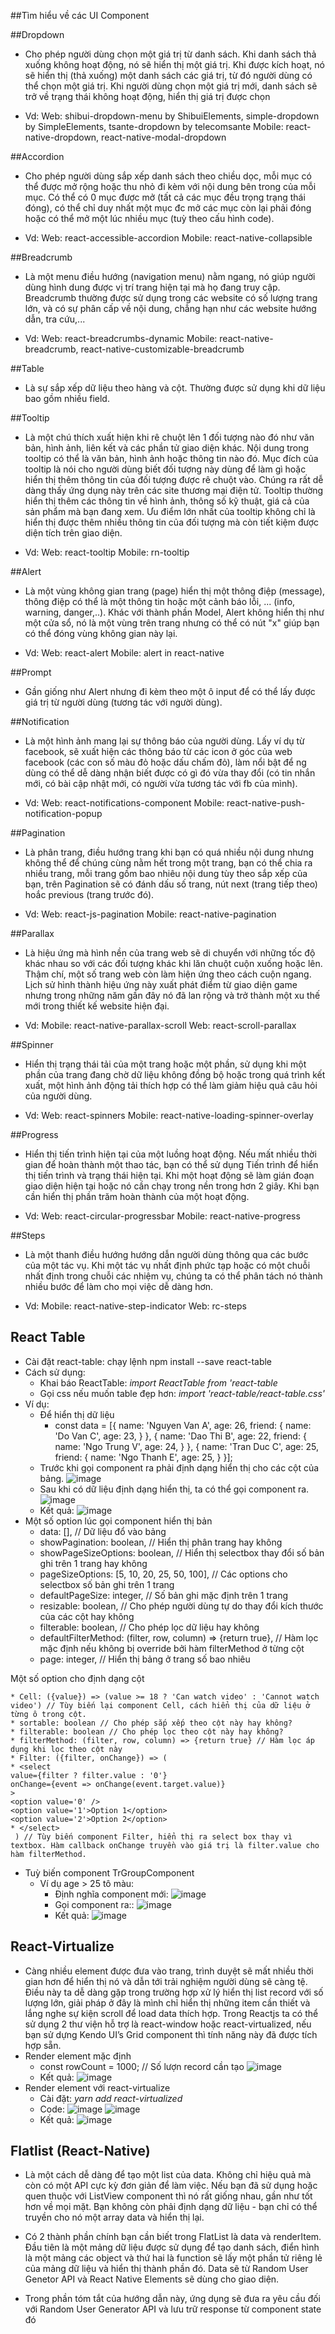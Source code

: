 ##Tìm hiểu về các UI Component

##Dropdown

* Cho phép người dùng chọn một giá trị từ danh sách. Khi danh sách thả xuống không hoạt động, nó sẽ hiển thị một giá trị. Khi được kích hoạt, nó sẽ hiển thị (thả xuống) một danh sách các giá trị, từ đó người dùng có thể chọn một giá trị. Khi người dùng chọn một giá trị mới, danh sách sẽ trở về trạng thái không hoạt động, hiển thị giá trị được chọn

* Vd:
Web: shibui-dropdown-menu by ShibuiElements, simple-dropdown by SimpleElements, tsante-dropdown by telecomsante
Mobile: react-native-dropdown, react-native-modal-dropdown

##Accordion

* Cho phép người dùng sắp xếp danh sách theo chiều dọc, mỗi mục có thể được mở rộng hoặc thu nhỏ đi kèm với nội dung bên trong của mỗi mục. Có thể có 0 mục được mở (tất cả các mục đều trọng trạng thái đóng), có thể chỉ duy nhất một mục đc mở các mục còn lại phải đóng hoặc có thể mở một lúc nhiều mục (tuỳ theo cấu hình code).

* Vd:
Web: react-accessible-accordion
Mobile: react-native-collapsible

##Breadcrumb

* Là một menu điều hướng (navigation menu) nằm ngang, nó giúp người dùng hình dung được vị trí trang hiện tại mà họ đang truy cập. Breadcrumb thường được sử dụng trong các website có số lượng trang lớn, và có sự phân cấp về nội dung, chẳng hạn như các website hướng dẫn, tra cứu,...

* Vd:
Web: react-breadcrumbs-dynamic
Mobile: react-native-breadcrumb,
react-native-customizable-breadcrumb

##Table

* Là sự sắp xếp dữ liệu theo hàng và cột. Thường được sử dụng khi dữ liệu bao gồm nhiều field.

##Tooltip

* Là một chú thích xuất hiện khi rê chuột lên 1 đối tượng nào đó như văn bản, hình ảnh, liên kết và các phần tử giao diện khác. Nội dung trong tooltip có thể là văn bản, hình ảnh hoặc thông tin nào đó. Mục đích của tooltip là nói cho người dùng biết đối tượng này dùng để làm gì hoặc hiển thị thêm thông tin của đối tượng được rê chuột vào. Chúng ra rất dễ dàng thấy ứng dụng này trên các site thương mại điện tử. Tooltip thường hiển thị thêm các thông tin về hình ảnh, thông số kỹ thuật, giá cả của sản phẩm mà bạn đang xem. Ưu điểm lớn nhất của tooltip không chỉ là hiển thị được thêm nhiều thông tin của đối tượng mà còn tiết kiệm được diện tích trên giao diện.

* Vd:
Web: react-tooltip
Mobile: rn-tooltip

##Alert

* Là một vùng không gian trang (page) hiển thị một thông điệp (message), thông điệp có thể là một thông tin hoặc một cảnh báo lỗi, ... (info, warning, danger,..). Khác với thành phần Model, Alert không hiển thị như một cửa sổ, nó là một vùng trên trang nhưng có thể có nút "x" giúp bạn có thể đóng vùng không gian này lại.

* Vd:
Web: react-alert
Mobile: alert in react-native

##Prompt

* Gần giống như Alert nhưng đi kèm theo một ô input để có thể lấy được giá trị từ người dùng (tương tác với người dùng).

##Notification

* Là một hình ảnh mang lại sự thông báo của người dùng. Lấy ví dụ từ facebook, sẽ xuất hiện các thông báo từ các icon ở góc của web facebook (các con số màu đỏ hoặc dấu chấm đỏ), làm nổi bật để ng dùng có thể dễ dàng nhận biết được có gì đó vừa thay đổi (có tin nhắn mới, có bài cập nhật mới, có người vừa tương tác với fb của mình).

* Vd:
Web: react-notifications-component
Mobile: react-native-push-notification-popup

##Pagination

* Là phân trang, điều hướng trang khi bạn có quá nhiều nội dung nhưng không thể để chúng cùng nằm hết trong một trang, bạn có thể chia ra nhiều trang, mỗi trang gồm bao nhiêu nội dung tùy theo sắp xếp của bạn, trên Pagination sẽ có đánh dấu số trang, nút next (trang tiếp theo) hoắc previous (trang trước đó).

* Vd:
Web: react-js-pagination
Mobile: react-native-pagination

##Parallax

* Là hiệu ứng mà hình nền của trang web sẽ di chuyển với những tốc độ khác nhau so với các đối tượng khác khi lăn chuột cuộn xuống hoặc lên. Thậm chí, một số trang web còn làm hiện ứng theo cách cuộn ngang. Lịch sử hình thành hiệu ứng này xuất phát điểm từ giao diện game nhưng trong những năm gần đây nó đã lan rộng và trở thành một xu thế mới trong thiết kế website hiện đại.

* Vd:
Mobile: react-native-parallax-scroll
Web: react-scroll-parallax

##Spinner

* Hiển thị trạng thái tải của một trang hoặc một phần, sử dụng khi một phần của trang đang chờ dữ liệu không đồng bộ hoặc trong quá trình kết xuất, một hình ảnh động tải thích hợp có thể làm giảm hiệu quả câu hỏi của người dùng.

* Vd:
Web: react-spinners
Mobile: react-native-loading-spinner-overlay

##Progress

* Hiển thị tiến trình hiện tại của một luồng hoạt động. Nếu mất nhiều thời gian để hoàn thành một thao tác, bạn có thể sử dụng Tiến trình để hiển thị tiến trình và trạng thái hiện tại. Khi một hoạt động sẽ làm gián đoạn giao diện hiện tại hoặc nó cần chạy trong nền trong hơn 2 giây. Khi bạn cần hiển thị phần trăm hoàn thành của một hoạt động.

* Vd:
Web: react-circular-progressbar
Mobile: react-native-progress

##Steps

* Là một thanh điều hướng hướng dẫn người dùng thông qua các bước của một tác vụ. Khi một tác vụ nhất định phức tạp hoặc có một chuỗi nhất định trong chuỗi các nhiệm vụ, chúng ta có thể phân tách nó thành nhiều bước để làm cho mọi việc dễ dàng hơn.

* Vd:
Mobile: react-native-step-indicator
Web: rc-steps

## React Table
* Cài đặt react-table: chạy lệnh npm install --save react-table
* Cách sử dụng:
    * Khai báo ReactTable: *import ReactTable from 'react-table*
    * Gọi css nếu muốn table đẹp hơn: *import 'react-table/react-table.css'*
* Ví dụ: 
    * Để hiển thị dữ liệu
        - const data = [{
  name: 'Nguyen Van A',
  age: 26,
  friend: {
    name: 'Do Van C',
    age: 23,
  }
}, {
  name: 'Dao Thi B',
  age: 22,
  friend: {
    name: 'Ngo Trung V',
    age: 24,
  }
}, {
  name: 'Tran Duc C',
  age: 25,
  friend: {
    name: 'Ngo Thanh E',
    age: 25,
  }
}];
    * Trước khi gọi component ra phải định dạng hiển thị cho các cột của bảng.
    ![image](./imageUIComponent/codeUI1.png)
    * Sau khi có dữ liệu định dạng hiển thị, ta có thể gọi component ra.
    ![image](./imageUIComponent/codeUI2.png)
    * Kết quả: 
    ![image](./imageUIComponent/codeUI3.png)
* Một số option lúc gọi component hiển thị bản
    * data: [], // Dữ liệu đổ vào bảng
    * showPagination: boolean, // Hiển thị phân trang hay không
    * showPageSizeOptions: boolean, // Hiển thị selectbox thay đổi số bản ghi trên 1 trang hay không
    * pageSizeOptions: [5, 10, 20, 25, 50, 100], //  Các options cho selectbox số bản ghi trên 1 trang
    * defaultPageSize: integer, // Số bản ghi mặc định trên 1 trang
    * resizable: boolean, // Cho phép người dùng tự do thay đổi kích thước của các cột hay không
    * filterable: boolean, // Cho phép lọc dữ liệu hay không
    * defaultFilterMethod: (filter, row, column) => {return true}, // Hàm lọc mặc định nếu không bị override bởi hàm filterMethod ở từng cột
    * page: integer, // Hiển thị bảng ở trang số bao nhiêu

 Một số option cho định dạng cột

    * Cell: ({value}) => (value >= 18 ? 'Can watch video' : 'Cannot watch video') // Tùy biến lại component Cell, cách hiển thị của dữ liệu ở từng ô trong cột.
    * sortable: boolean // Cho phép sắp xếp theo cột này hay không?
    * filterable: boolean // Cho phép lọc theo cột này hay không?
    * filterMethod: (filter, row, column) => {return true} // Hàm lọc áp dụng khi lọc theo cột này
    * Filter: ({filter, onChange}) => (
    * <select
    value={filter ? filter.value : '0'}
    onChange={event => onChange(event.target.value)}
    >
    <option value='0' />
    <option value='1'>Option 1</option>
    <option value='2'>Option 2</option>
    * </select>
     ) // Tùy biến component Filter, hiển thị ra select box thay vì textbox. Hàm callback onChange truyền vào giá trị là filter.value cho hàm filterMethod.
* Tuỳ biến component TrGroupComponent
    * Ví dụ age > 25 tô màu:
        *  Định nghĩa component mới:
        ![image](./imageUIComponent/codeUI4.png)
        * Gọi component ra:: 
        ![image](./imageUIComponent/codeUI5.png)
        * Kết quả: 
        ![image](./imageUIComponent/codeUI6.png)
## React-Virtualize
* Càng nhiều element được đưa vào trang, trình duyệt sẽ mất nhiều thời gian hơn để hiển thị nó và dẫn tới trải nghiệm người dùng sẽ càng tệ. Điều này ta dễ dàng gặp trong trường hợp xử lý hiển thị list record với số lượng lớn, giải pháp ở đây là mình chỉ hiển thị những item cần thiết và lắng nghe sự kiện scroll để load data thích hợp. Trong Reactjs ta có thể sử dụng 2 thư viện hỗ trợ là react-window hoặc react-virtualized, nếu bạn sử dựng Kendo UI’s Grid component thì tính năng này đã được tích hợp sẵn.
* Render element mặc định
    * const rowCount = 1000; // Số lượn record cần tạo
    ![image](./imageUIComponent/codeUI7.png)
    * Kết quả:
    ![image](./imageUIComponent/codeUI8.png)
* Render element với react-virtualize
    * Cài đặt: *yarn add react-virtualized*
    * Code: 
    ![image](./imageUIComponent/codeUI9.png)
    ![image](./imageUIComponent/codeUI10.png)
    * Kết quả: 
    ![image](./imageUIComponent/codeUI11.png)
## Flatlist (React-Native)
* Là một cách dễ dàng để tạo một list của data. Không chỉ hiệu quả mà còn có một API cực kỳ đơn giản để làm việc. Nếu bạn đã sử dụng hoặc quen thuộc với ListView component thì nó rất giống nhau, gần như tốt hơn về mọi mặt. Bạn không còn phải định dạng dữ liệu - bạn chỉ có thể truyền cho nó một array data và hiển thị lại.

* Có 2 thành phần chính bạn cần biết trong FlatList là data và renderItem. Đầu tiên là một mảng dữ liệu được sử dụng để tạo danh sách, điển hình là một mảng các object và thứ hai là function sẽ lấy một phần tử riêng lẻ của mảng dữ liệu và hiển thị thành phần đó.
Data sẽ từ Random User Genetor API và React Native Elements sẽ dùng cho giao diện.
* Trong phần tóm tắt của hướng dẫn này, ứng dụng sẽ đưa ra yêu cầu đối với Random User Generator API và lưu trữ response từ component state đó

    


        

        























